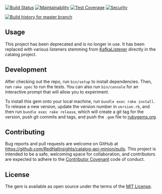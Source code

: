 [![Build Status](https://travis-ci.org/RedHatInsights/catalog-api-minion.svg)](https://travis-ci.org/RedHatInsights/catalog-api-minion)
[![Maintainability](https://api.codeclimate.com/v1/badges/a9e6e5c7feb376381c5f/maintainability)](https://codeclimate.com/github/RedHatInsights/catalog-api-minion/maintainability)
[![Test Coverage](https://api.codeclimate.com/v1/badges/a9e6e5c7feb376381c5f/test_coverage)](https://codeclimate.com/github/RedHatInsights/catalog-api-minion/test_coverage)
[![Security](https://hakiri.io/github/RedHatInsights/catalog-api-minion/master.svg)](https://hakiri.io/github/RedHatInsights/catalog-api-minion/master)

[![Build history for master branch](https://buildstats.info/travisci/chart/RedHatInsights/catalog-api-minion?branch=master&includeBuildsFromPullRequest=false&buildCount=50)](https://travis-ci.org/RedHatInsights/catalog-api-minion/branches)


## Usage

This project has been deprecated and is no longer in use. It has been replaced with various listeners stemming from [KafkaListener](https://github.com/RedHatInsights/catalog-api/blob/master/lib/kafka_listener.rb) directly in the catalog project.

## Development

After checking out the repo, run `bin/setup` to install dependencies. Then, run `rake spec` to run the tests. You can also run `bin/console` for an interactive prompt that will allow you to experiment.

To install this gem onto your local machine, run `bundle exec rake install`. To release a new version, update the version number in `version.rb`, and then run `bundle exec rake release`, which will create a git tag for the version, push git commits and tags, and push the `.gem` file to [rubygems.org](https://rubygems.org).

## Contributing

Bug reports and pull requests are welcome on GitHub at https://github.com/RedHatInsights/catalog-api-minion/pulls. This project is intended to be a safe, welcoming space for collaboration, and contributors are expected to adhere to the [Contributor Covenant](http://contributor-covenant.org) code of conduct.

## License

The gem is available as open source under the terms of the [MIT License](https://opensource.org/licenses/MIT).
